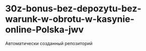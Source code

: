 # 30z-bonus-bez-depozytu-bez-warunk-w-obrotu-w-kasynie-online-Polska-jwv
Автоматически созданный репозиторий
